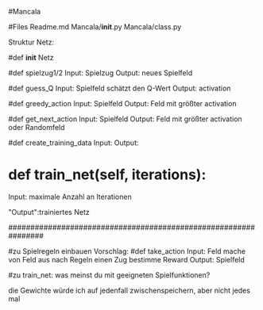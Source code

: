 #Mancala

#Files
Readme.md
Mancala/__init__.py
Mancala/class.py

Struktur Netz:

#def __init__
Netz

#def spielzug1/2
Input: Spielzug
Output: neues Spielfeld

#def guess_Q
Input: Spielfeld
schätzt den Q-Wert
Output: activation

#def greedy_action
Input: Spielfeld
Output: Feld mit größter activation

#def get_next_action
Input: Spielfeld
Output: Feld mit größter activation oder Randomfeld

#def create_training_data
Input:
Output:

# def train_net(self, iterations):
Input: maximale Anzahl an Iterationen


"Output":trainiertes Netz



################################################################

#zu Spielregeln einbauen
Vorschlag:
#def take_action
Input: Feld
mache von Feld aus nach Regeln einen Zug
bestimme Reward
Output: Spielfeld

#zu train_net:
was meinst du mit geeigneten Spielfunktionen?

die Gewichte würde ich auf jedenfall zwischenspeichern, aber nicht jedes mal

